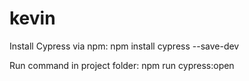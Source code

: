 # kevin
Install Cypress via npm: npm install cypress --save-dev

Run command in project folder: npm run cypress:open
